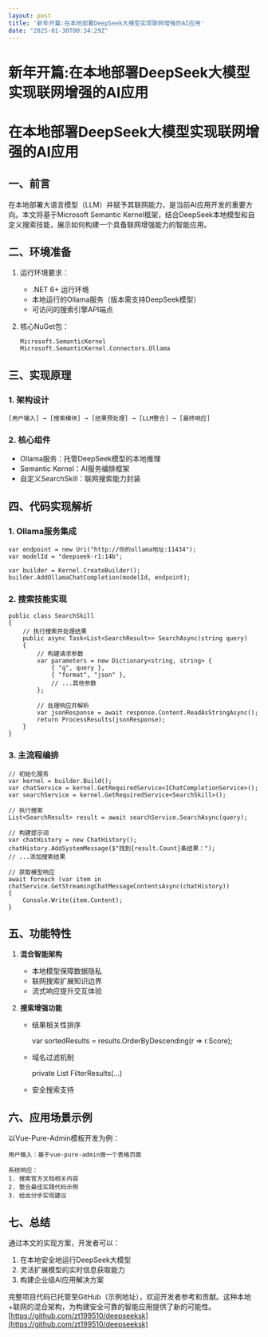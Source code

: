 ```yaml
---
layout: post
title: '新年开篇:在本地部署DeepSeek大模型实现联网增强的AI应用'
date: "2025-01-30T00:34:29Z"
---
```

新年开篇:在本地部署DeepSeek大模型实现联网增强的AI应用
================================

在本地部署DeepSeek大模型实现联网增强的AI应用
===========================

一、前言
----

在本地部署大语言模型（LLM）并赋予其联网能力，是当前AI应用开发的重要方向。本文将基于Microsoft Semantic Kernel框架，结合DeepSeek本地模型和自定义搜索技能，展示如何构建一个具备联网增强能力的智能应用。

二、环境准备
------

1.  运行环境要求：
    
    *   .NET 6+ 运行环境
    *   本地运行的Ollama服务（版本需支持DeepSeek模型）
    *   可访问的搜索引擎API端点
2.  核心NuGet包：
    
        Microsoft.SemanticKernel
        Microsoft.SemanticKernel.Connectors.Ollama
        
    

三、实现原理
------

### 1\. 架构设计

    [用户输入] → [搜索模块] → [结果预处理] → [LLM整合] → [最终响应]
    

### 2\. 核心组件

*   Ollama服务：托管DeepSeek模型的本地推理
*   Semantic Kernel：AI服务编排框架
*   自定义SearchSkill：联网搜索能力封装

四、代码实现解析
--------

### 1\. Ollama服务集成

    var endpoint = new Uri("http://你的ollama地址:11434");
    var modelId = "deepseek-r1:14b";
    
    var builder = Kernel.CreateBuilder();
    builder.AddOllamaChatCompletion(modelId, endpoint);
    

### 2\. 搜索技能实现

    public class SearchSkill
    {
        // 执行搜索并处理结果
        public async Task<List<SearchResult>> SearchAsync(string query)
        {
            // 构建请求参数
            var parameters = new Dictionary<string, string> {
                { "q", query },
                { "format", "json" },
                // ...其他参数
            };
            
            // 处理响应并解析
            var jsonResponse = await response.Content.ReadAsStringAsync();
            return ProcessResults(jsonResponse);
        }
    }
    

### 3\. 主流程编排

    // 初始化服务
    var kernel = builder.Build();
    var chatService = kernel.GetRequiredService<IChatCompletionService>();
    var searchService = kernel.GetRequiredService<SearchSkill>();
    
    // 执行搜索
    List<SearchResult> result = await searchService.SearchAsync(query);
    
    // 构建提示词
    var chatHistory = new ChatHistory();
    chatHistory.AddSystemMessage($"找到{result.Count}条结果：");
    // ...添加搜索结果
    
    // 获取模型响应
    await foreach (var item in chatService.GetStreamingChatMessageContentsAsync(chatHistory))
    {
        Console.Write(item.Content);
    }
    

五、功能特性
------

1.  **混合智能架构**
    
    *   本地模型保障数据隐私
    *   联网搜索扩展知识边界
    *   流式响应提升交互体验
2.  **搜索增强功能**
    
    *   结果相关性排序
    
        var sortedResults = results.OrderByDescending(r => r.Score);
        
    
    *   域名过滤机制
    
        private List<Result> FilterResults(...)
        
    
    *   安全搜索支持

六、应用场景示例
--------

以Vue-Pure-Admin模板开发为例：

    用户输入：基于vue-pure-admin做一个表格页面
    
    系统响应：
    1. 搜索官方文档相关内容
    2. 整合最佳实践代码示例
    3. 给出分步实现建议
    

七、总结
----

通过本文的实现方案，开发者可以：

1.  在本地安全地运行DeepSeek大模型
2.  灵活扩展模型的实时信息获取能力
3.  构建企业级AI应用解决方案

完整项目代码已托管至GitHub（示例地址），欢迎开发者参考和贡献。这种本地+联网的混合架构，为构建安全可靠的智能应用提供了新的可能性。  
[https://github.com/zt199510/deepseeksk](https://github.com/zt199510/deepseeksk)
